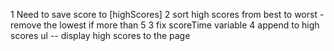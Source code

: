 1 Need to save score to [highScores]
2 sort high scores from best to worst
    - remove the lowest if more than 5
3 fix scoreTime variable
4 append to high scores ul -- display high scores to the page
